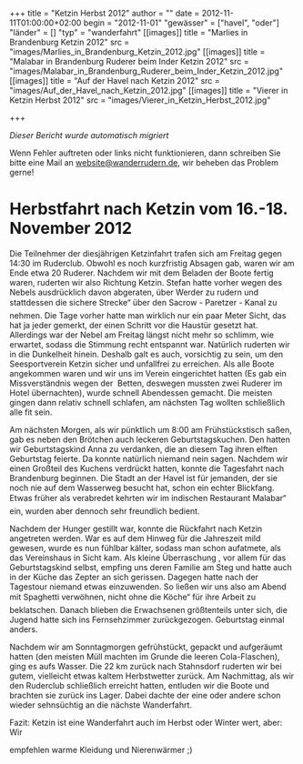 +++
title = "Ketzin Herbst 2012"
author = ""
date = 2012-11-11T01:00:00+02:00
begin = "2012-11-01"
"gewässer" = ["havel", "oder"]
"länder" = []
"typ" = "wanderfahrt"
[[images]]
title = "Marlies in Brandenburg Ketzin 2012"
src = "images/Marlies_in_Brandenburg_Ketzin_2012.jpg"
[[images]]
title = "Malabar in Brandenburg Ruderer beim Inder Ketzin 2012"
src = "images/Malabar_in_Brandenburg_Ruderer_beim_Inder_Ketzin_2012.jpg"
[[images]]
title = "Auf der Havel nach Ketzin 2012"
src = "images/Auf_der_Havel_nach_Ketzin_2012.jpg"
[[images]]
title = "Vierer in Ketzin Herbst 2012"
src = "images/Vierer_in_Ketzin_Herbst_2012.jpg"

+++


*Dieser Bericht wurde automatisch migriert*

Wenn Fehler auftreten oder links nicht funktionieren, dann schreiben Sie bitte eine Mail an website@wanderrudern.de, wir beheben das Problem gerne!



# Herbstfahrt nach Ketzin vom 16.-18. November 2012


Die Teilnehmer der diesjährigen Ketzinfahrt trafen sich am Freitag gegen 14:30 im Ruderclub. Obwohl es noch kurzfristig Absagen gab, waren wir am Ende etwa 20 Ruderer. Nachdem wir mit dem Beladen der Boote fertig waren, ruderten wir also Richtung Ketzin. Stefan hatte vorher wegen des Nebels ausdrücklich davon abgeraten, über Werder zu rudern und stattdessen die sichere Strecke“ über den Sacrow - Paretzer - Kanal zu nehmen. Die Tage vorher hatte man wirklich nur ein paar Meter Sicht, das hat ja jeder gemerkt, der einen Schritt vor die Haustür gesetzt hat. Allerdings war der Nebel am Freitag längst nicht mehr so schlimm, wie erwartet, sodass die Stimmung recht entspannt war. Natürlich ruderten wir in die Dunkelheit hinein. Deshalb galt es auch, vorsichtig zu sein, um den Seesportverein Ketzin sicher und unfallfrei zu erreichen. Als alle Boote angekommen waren und wir uns im Verein eingerichtet hatten (Es gab ein Missverständnis wegen der  Betten, deswegen mussten zwei Ruderer im Hotel übernachten), wurde schnell Abendessen gemacht. Die meisten gingen dann relativ schnell schlafen, am nächsten Tag wollten schließlich alle fit sein.

Am nächsten Morgen, als wir pünktlich um 8:00 am Frühstückstisch saßen, gab es neben den Brötchen auch leckeren Geburtstagskuchen. Den hatten wir Geburtstagskind Anna zu verdanken, die an diesem Tag ihren elften Geburtstag feierte. Da konnte natürlich niemand nein sagen. Nachdem wir einen Großteil des Kuchens verdrückt hatten, konnte die Tagesfahrt nach Brandenburg beginnen. Die Stadt an der Havel ist für jemanden, der sie  noch nie auf dem Wasserweg besucht hat, schon ein echter Blickfang. Etwas früher als verabredet kehrten wir im indischen Restaurant Malabar“ ein, wurden aber dennoch sehr freundlich bedient.

Nachdem der Hunger gestillt war, konnte die Rückfahrt nach Ketzin angetreten werden. War es auf dem Hinweg für die Jahreszeit mild gewesen, wurde es nun fühlbar kälter, sodass man schon aufatmete, als das Vereinshaus in Sicht kam. Als kleine Überraschung , vor allem für das Geburtstagskind selbst, empfing uns deren Familie am Steg und hatte auch in der Küche das Zepter an sich gerissen. Dagegen hatte nach der Tagestour niemand etwas einzuwenden. So ließen wir uns also am Abend mit Spaghetti verwöhnen, nicht ohne die Köche“ für ihre Arbeit zu beklatschen. Danach blieben die Erwachsenen größtenteils unter sich, die Jugend hatte sich ins Fernsehzimmer zurückgezogen. Geburtstag einmal anders.

Nachdem wir am Sonntagmorgen gefrühstückt, gepackt und aufgeräumt hatten (den meisten Müll machten im Grunde die leeren Cola-Flaschen), ging es aufs Wasser. Die 22 km zurück nach Stahnsdorf ruderten wir bei gutem, vielleicht etwas kaltem Herbstwetter zurück. Am Nachmittag, als wir den Ruderclub schließlich erreicht hatten, entluden wir die Boote und brachten sie zurück ins Lager. Dabei dachte der eine oder andere schon wieder sehnsüchtig an die nächste Wanderfahrt.

Fazit: Ketzin ist eine Wanderfahrt auch im Herbst oder Winter wert, aber: Wir

empfehlen warme Kleidung und Nierenwärmer ;)